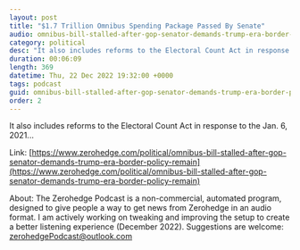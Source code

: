 ```yaml
---
layout: post
title: "$1.7 Trillion Omnibus Spending Package Passed By Senate"
audio: omnibus-bill-stalled-after-gop-senator-demands-trump-era-border-policy-remain-1
category: political
desc: "It also includes reforms to the Electoral Count Act in response to the Jan. 6, 2021..."
duration: 00:06:09
length: 369
datetime: Thu, 22 Dec 2022 19:32:00 +0000
tags: podcast
guid: omnibus-bill-stalled-after-gop-senator-demands-trump-era-border-policy-remain-0
order: 2
---
```

It also includes reforms to the Electoral Count Act in response to the Jan. 6, 2021...

Link: [https://www.zerohedge.com/political/omnibus-bill-stalled-after-gop-senator-demands-trump-era-border-policy-remain](https://www.zerohedge.com/political/omnibus-bill-stalled-after-gop-senator-demands-trump-era-border-policy-remain)

About: The Zerohedge Podcast is a non-commercial, automated program, designed to give people a way to get news from Zerohedge in an audio format.  I am actively working on tweaking and improving the setup to create a better listening experience (December 2022).  Suggestions are welcome: [zerohedgePodcast@outlook.com](mailto:zerohedgePodcast@outlook.com)